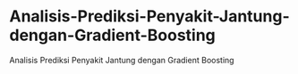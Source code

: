 # Analisis-Prediksi-Penyakit-Jantung-dengan-Gradient-Boosting
Analisis Prediksi Penyakit Jantung dengan Gradient Boosting
